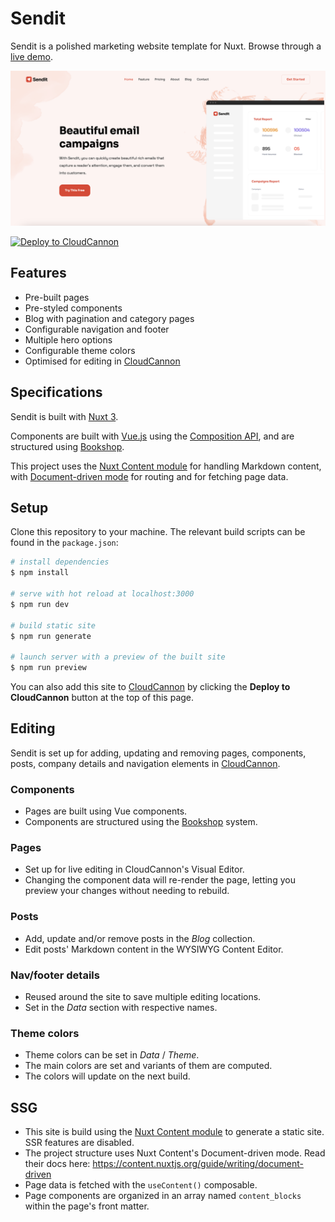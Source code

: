 # Sendit

Sendit is a polished marketing website template for Nuxt. Browse through a [live demo](https://fleek-onion.cloudvent.net/).

![Sendit template screenshot](/_screenshot.png)

[![Deploy to CloudCannon](https://buttons.cloudcannon.com/deploy.svg)](https://app.cloudcannon.com/register#sites/connect/github/CloudCannon/sendit-nuxtjs-template)

## Features

* Pre-built pages
* Pre-styled components
* Blog with pagination and category pages
* Configurable navigation and footer
* Multiple hero options
* Configurable theme colors
* Optimised for editing in [CloudCannon](https://cloudcannon.com/)

## Specifications

Sendit is built with [Nuxt 3](https://nuxtjs.org/).

Components are built with [Vue.js](https://vuejs.org/) using the [Composition API](https://vuejs.org/guide/introduction.html#composition-api), and are structured using [Bookshop](https://github.com/cloudcannon/bookshop).

This project uses the [Nuxt Content module](https://content.nuxtjs.org/) for handling Markdown content, with [Document-driven mode](https://content.nuxtjs.org/guide/writing/document-driven) for routing and for fetching page data.

## Setup

Clone this repository to your machine. The relevant build scripts can be found in the `package.json`:

```bash
# install dependencies
$ npm install

# serve with hot reload at localhost:3000
$ npm run dev

# build static site
$ npm run generate

# launch server with a preview of the built site
$ npm run preview
```

You can also add this site to [CloudCannon](https://app.cloudcannon.com/) by clicking the **Deploy to CloudCannon** button at the top of this page.

## Editing

Sendit is set up for adding, updating and removing pages, components, posts, company details and navigation elements in [CloudCannon](https://app.cloudcannon.com/).

### Components
* Pages are built using Vue components.
* Components are structured using the [Bookshop](https://github.com/cloudcannon/bookshop) system.

### Pages
* Set up for live editing in CloudCannon's Visual Editor.
* Changing the component data will re-render the page, letting you preview your changes without needing to rebuild.

### Posts

* Add, update and/or remove posts in the *Blog* collection.
* Edit posts' Markdown content in the WYSIWYG Content Editor.

### Nav/footer details

* Reused around the site to save multiple editing locations.
* Set in the *Data* section with respective names.

### Theme colors

* Theme colors can be set in *Data* / *Theme*.
* The main colors are set and variants of them are computed.
* The colors will update on the next build.

## SSG
* This site is build using the [Nuxt Content module](https://content.nuxtjs.org/) to generate a static site. SSR features are disabled.
* The project structure uses Nuxt Content's Document-driven mode. Read their docs here: https://content.nuxtjs.org/guide/writing/document-driven
* Page data is fetched with the `useContent()` composable.
* Page components are organized in an array named `content_blocks` within the page's front matter.
